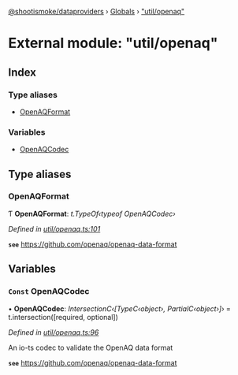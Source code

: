 [@shootismoke/dataproviders](../README.md) › [Globals](../globals.md) › ["util/openaq"](_util_openaq_.md)

# External module: "util/openaq"

## Index

### Type aliases

* [OpenAQFormat](_util_openaq_.md#openaqformat)

### Variables

* [OpenAQCodec](_util_openaq_.md#const-openaqcodec)

## Type aliases

###  OpenAQFormat

Ƭ **OpenAQFormat**: *t.TypeOf‹typeof OpenAQCodec›*

*Defined in [util/openaq.ts:101](https://github.com/shootismoke/common/blob/3cf9705/packages/dataproviders/src/util/openaq.ts#L101)*

**`see`** https://github.com/openaq/openaq-data-format

## Variables

### `Const` OpenAQCodec

• **OpenAQCodec**: *IntersectionC‹[TypeC‹object›, PartialC‹object›]›* = t.intersection([required, optional])

*Defined in [util/openaq.ts:96](https://github.com/shootismoke/common/blob/3cf9705/packages/dataproviders/src/util/openaq.ts#L96)*

An io-ts codec to validate the OpenAQ data format

**`see`** https://github.com/openaq/openaq-data-format
